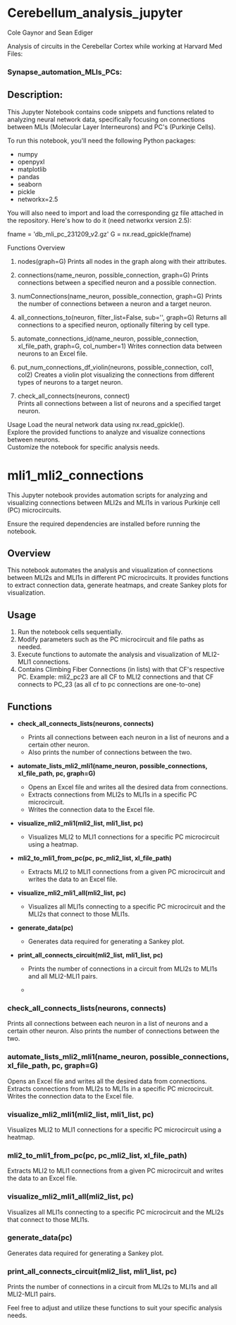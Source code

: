 # Cerebellum_analysis_jupyter

Cole Gaynor and Sean Ediger

Analysis of circuits in the Cerebellar Cortex while working at Harvard Med\
Files:
### Synapse_automation_MLIs_PCs:
## Description:
This Jupyter Notebook contains code snippets and functions related to analyzing neural network data, specifically focusing on connections between MLIs (Molecular Layer Interneurons) and PC's (Purkinje Cells).

To run this notebook, you'll need the following Python packages:

- numpy
- openpyxl
- matplotlib
- pandas
- seaborn
- pickle
- networkx=2.5

You will also need to import and load the corresponding gz file attached in the repository. Here's how to do it (need networkx version 2.5):

fname = 'db_mli_pc_231209_v2.gz'
G = nx.read_gpickle(fname)

Functions Overview
1. nodes(graph=G)
Prints all nodes in the graph along with their attributes.

2. connections(name_neuron, possible_connection, graph=G)
Prints connections between a specified neuron and a possible connection.

3. numConnections(name_neuron, possible_connection, graph=G)
Prints the number of connections between a neuron and a target neuron.

4. all_connections_to(neuron, filter_list=False, sub='', graph=G)
Returns all connections to a specified neuron, optionally filtering by cell type.

5. automate_connections_id(name_neuron, possible_connection, xl_file_path, graph=G, col_number=1)
Writes connection data between neurons to an Excel file.

6. put_num_connections_df_violin(neurons, possible_connection, col1, col2)
Creates a violin plot visualizing the connections from different types of neurons to a target neuron.

7. check_all_connects(neurons, connect)\
Prints all connections between a list of neurons and a specified target neuron.

Usage
Load the neural network data using nx.read_gpickle().\
Explore the provided functions to analyze and visualize connections between neurons.\
Customize the notebook for specific analysis needs.


# mli1_mli2_connections
This Jupyter notebook provides automation scripts for analyzing and visualizing connections between MLI2s and MLI1s  in various Purkinje cell (PC) microcircuits.

Ensure the required dependencies are installed before running the notebook.

## Overview
This notebook automates the analysis and visualization of connections between MLI2s and MLI1s in different PC microcircuits. It provides functions to extract connection data, generate heatmaps, and create Sankey plots for visualization.

## Usage
1. Run the notebook cells sequentially.
2. Modify parameters such as the PC microcircuit and file paths as needed.
3. Execute functions to automate the analysis and visualization of MLI2-MLI1 connections.
4. Contains Climbing Fiber Connections (in lists) with that CF's respective PC. Example: mli2_pc23 are all CF to MLI2 connections and that CF connects to PC_23 (as all cf to pc connections are one-to-one)

## Functions
- **check_all_connects_lists(neurons, connects)**
  - Prints all connections between each neuron in a list of neurons and a certain other neuron.
  - Also prints the number of connections between the two.

- **automate_lists_mli2_mli1(name_neuron, possible_connections, xl_file_path, pc, graph=G)**
  - Opens an Excel file and writes all the desired data from connections.
  - Extracts connections from MLI2s to MLI1s in a specific PC microcircuit.
  - Writes the connection data to the Excel file.

- **visualize_mli2_mli1(mli2_list, mli1_list, pc)**
  - Visualizes MLI2 to MLI1 connections for a specific PC microcircuit using a heatmap.

- **mli2_to_mli1_from_pc(pc, pc_mli2_list, xl_file_path)**
  - Extracts MLI2 to MLI1 connections from a given PC microcircuit and writes the data to an Excel file.

- **visualize_mli2_mli1_all(mli2_list, pc)**
  - Visualizes all MLI1s connecting to a specific PC microcircuit and the MLI2s that connect to those MLI1s.

- **generate_data(pc)**
  - Generates data required for generating a Sankey plot.

- **print_all_connects_circuit(mli2_list, mli1_list, pc)**
  - Prints the number of connections in a circuit from MLI2s to MLI1s and all MLI2-MLI1 pairs.
 
  - 
### check_all_connects_lists(neurons, connects)

Prints all connections between each neuron in a list of neurons and a certain other neuron. Also prints the number of connections between the two.

### automate_lists_mli2_mli1(name_neuron, possible_connections, xl_file_path, pc, graph=G)

Opens an Excel file and writes all the desired data from connections. Extracts connections from MLI2s to MLI1s in a specific PC microcircuit. Writes the connection data to the Excel file.

### visualize_mli2_mli1(mli2_list, mli1_list, pc)

Visualizes MLI2 to MLI1 connections for a specific PC microcircuit using a heatmap.

### mli2_to_mli1_from_pc(pc, pc_mli2_list, xl_file_path)

Extracts MLI2 to MLI1 connections from a given PC microcircuit and writes the data to an Excel file.

### visualize_mli2_mli1_all(mli2_list, pc)

Visualizes all MLI1s connecting to a specific PC microcircuit and the MLI2s that connect to those MLI1s.

### generate_data(pc)

Generates data required for generating a Sankey plot.

### print_all_connects_circuit(mli2_list, mli1_list, pc)

Prints the number of connections in a circuit from MLI2s to MLI1s and all MLI2-MLI1 pairs.


Feel free to adjust and utilize these functions to suit your specific analysis needs.




